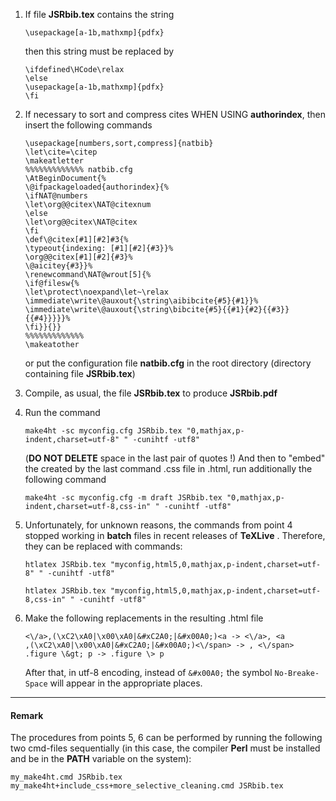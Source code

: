 1. If file **JSRbib.tex** contains the string

    ```
    \usepackage[a-1b,mathxmp]{pdfx}
    ```

    then this string must be replaced by

    ```
    \ifdefined\HCode\relax
    \else
    \usepackage[a-1b,mathxmp]{pdfx}
    \fi
    ```

2. If necessary to sort and compress cites WHEN USING **authorindex**, then insert the following commands

    ```
    \usepackage[numbers,sort,compress]{natbib}
    \let\cite=\citep
    \makeatletter
    %%%%%%%%%%%%% natbib.cfg
    \AtBeginDocument{%
    \@ifpackageloaded{authorindex}{%
    \ifNAT@numbers
    \let\org@@citex\NAT@citexnum
    \else
    \let\org@@citex\NAT@citex
    \fi
    \def\@citex[#1][#2]#3{%
    \typeout{indexing: [#1][#2]{#3}}%
    \org@@citex[#1][#2]{#3}%
    \@aicitey{#3}}%
    \renewcommand\NAT@wrout[5]{%
    \if@filesw{%
    \let\protect\noexpand\let~\relax
    \immediate\write\@auxout{\string\aibibcite{#5}{#1}}%
    \immediate\write\@auxout{\string\bibcite{#5}{{#1}{#2}{{#3}}{{#4}}}}}%
    \fi}}{}}
    %%%%%%%%%%%%%
    \makeatother
    ```

    or put the configuration file **natbib.cfg** in the root directory (directory containing file **JSRbib.tex**)

3. Compile, as usual, the file **JSRbib.tex** to produce **JSRbib.pdf**

4. Run the command

    ```
    make4ht -sc myconfig.cfg JSRbib.tex "0,mathjax,p-indent,charset=utf-8" " -cunihtf -utf8"
    ```

    (**DO NOT DELETE** space in the last pair of quotes !) And then to "embed" the created by the last command .css file in .html, run additionally the following command

    ```
    make4ht -sc myconfig.cfg -m draft JSRbib.tex "0,mathjax,p-indent,charset=utf-8,css-in" " -cunihtf -utf8"
    ```
    
5. Unfortunately, for unknown reasons, the commands from point 4 stopped working in **batch** files in recent releases of **TeXLive** . Therefore, they can be replaced with commands:

    ```
    htlatex JSRbib.tex "myconfig,html5,0,mathjax,p-indent,charset=utf-8" " -cunihtf -utf8"
    
    htlatex JSRbib.tex "myconfig,html5,0,mathjax,p-indent,charset=utf-8,css-in" " -cunihtf -utf8"
    ```

6. Make the following replacements in the resulting .html file

    ```
    <\/a>,(\xC2\xA0|\x00\xA0|&#xC2A0;|&#x00A0;)<a -> <\/a>, <a
    ,(\xC2\xA0|\x00\xA0|&#xC2A0;|&#x00A0;)<\/span> -> , <\/span>
    .figure \&gt; p -> .figure \> p
    ```

    After that, in utf-8 encoding, instead of `&#x00A0;` the symbol `No-Breake-Space` will appear in the appropriate places. 

---

#### Remark
The procedures from points 5, 6 can be performed by running the following two cmd-files sequentially (in this case, the compiler **Perl** must be installed and be in the **PATH** variable on the system):

```
my_make4ht.cmd JSRbib.tex
my_make4ht+include_css+more_selective_cleaning.cmd JSRbib.tex
```
